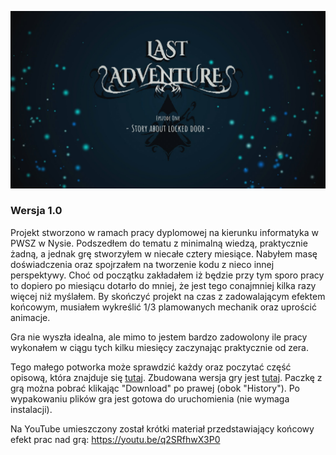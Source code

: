 ![Last Adventure](https://github.com/Morfeu5z/LastAdventure/blob/master/Grafiki/Title.jpg)
### Wersja 1.0

Projekt stworzono w ramach pracy dyplomowej na kierunku informatyka w PWSZ w Nysie. Podszedłem do tematu z minimalną wiedzą, praktycznie żadną, a jednak grę stworzyłem w niecałe cztery miesiące. Nabyłem masę doświadczenia oraz spojrzałem na tworzenie kodu z nieco innej perspektywy. Choć od początku zakładałem iż będzie przy tym sporo pracy to dopiero po miesiącu dotarło do mniej, że jest tego conajmniej kilka razy więcej niż myślałem. By skończyć projekt na czas z zadowalającym efektem końcowym, musiałem wykreślić 1/3 plamowanych mechanik oraz uprościć animacje.

Gra nie wyszła idealna, ale mimo to jestem bardzo zadowolony ile pracy wykonałem w ciągu tych kilku miesięcy zaczynając praktycznie od zera.

Tego małego potworka może sprawdzić każdy oraz poczytać część opisową, która znajduje się [tutaj](https://github.com/Morfeu5z/LastAdventure/blob/master/Projekt/Praca%20Dyplomowa.pdf). Zbudowana wersja gry jest [tutaj](https://github.com/Morfeu5z/LastAdventure/blob/master/LastAdventure_v1.0.zip). Paczkę z grą można pobrać klikając "Download" po prawej (obok "History"). Po wypakowaniu plików gra jest gotowa do uruchomienia (nie wymaga instalacji).

Na YouTube umieszczony został krótki materiał przedstawiający końcowy efekt prac nad grą: https://youtu.be/q2SRfhwX3P0

